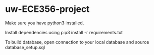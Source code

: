 # uw-ECE356-project

Make sure you have python3 installed.

Install dependencies using pip3 install -r requirements.txt

To build database, open connection to your local database and source database_setup.sql